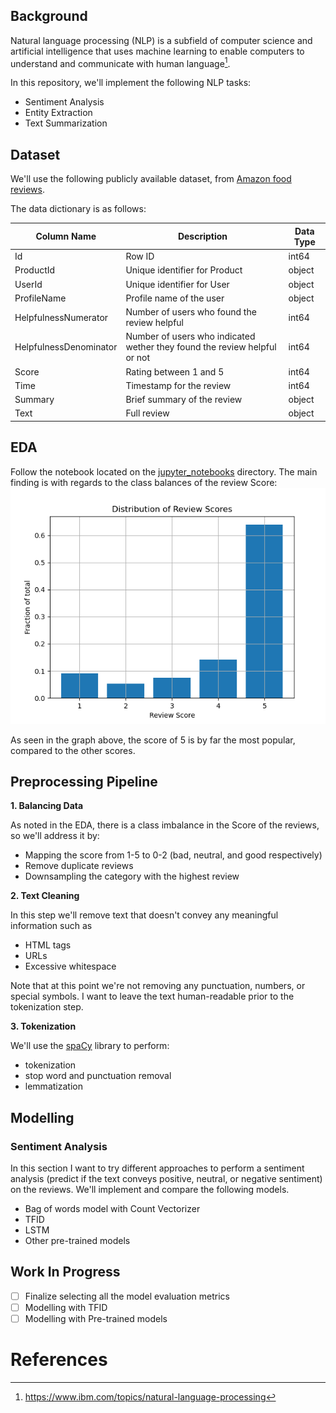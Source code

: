 ## Background

Natural language processing (NLP) is a subfield of computer science and artificial intelligence that uses machine learning to enable computers to understand and communicate with human language[^1].

In this repository, we'll implement the following NLP tasks:

- Sentiment Analysis
- Entity Extraction
- Text Summarization

## Dataset

We'll use the following publicly available dataset, from [Amazon food reviews](https://www.kaggle.com/datasets/snap/amazon-fine-food-reviews/data).

The data dictionary is as follows:

| Column Name            | Description                                                               | Data Type |
| ---------------------- | ------------------------------------------------------------------------- | --------- |
| Id                     | Row ID                                                                    | int64     |
| ProductId              | Unique identifier for Product                                             | object    |
| UserId                 | Unique identifier for User                                                | object    |
| ProfileName            | Profile name of the user                                                  | object    |
| HelpfulnessNumerator   | Number of users who found the review helpful                              | int64     |
| HelpfulnessDenominator | Number of users who indicated wether they found the review helpful or not | int64     |
| Score                  | Rating between 1 and 5                                                    | int64     |
| Time                   | Timestamp for the review                                                  | int64     |
| Summary                | Brief summary of the review                                               | object    |
| Text                   | Full review                                                               | object    |


## EDA

Follow the notebook located on the [jupyter_notebooks](https://github.com/bcrodrigo/nlp_reviews/tree/main/jupyter_notebooks) directory. The main finding is with regards to the class balances of the review Score:
![score_dist](images/review_score_dist.png)


As seen in the graph above, the score of 5 is by far the most popular, compared to the other scores.

## Preprocessing Pipeline

**1. Balancing Data**

As noted in the EDA, there is a class imbalance in the Score of the reviews, so we'll address it by:
- Mapping the score from 1-5 to 0-2 (bad, neutral, and good respectively)
- Remove duplicate reviews
- Downsampling the category with the highest review

 **2. Text Cleaning**

In this step we'll remove text that doesn't convey any meaningful information such as
- HTML tags
- URLs
- Excessive whitespace

Note that at this point we're not removing any punctuation, numbers, or special symbols. I want to leave the text human-readable prior to the tokenization step.

**3. Tokenization**

We'll use the [spaCy](https://spacy.io/) library to perform: 
- tokenization
- stop word and punctuation removal
- lemmatization

## Modelling

### Sentiment Analysis

In this section I want to try different approaches to perform a sentiment analysis (predict if the text conveys positive, neutral, or negative sentiment) on the reviews. We'll implement and compare the following models.

- Bag of words model with Count Vectorizer
- TFID
- LSTM
- Other pre-trained models

## Work In Progress
- [ ] Finalize selecting all the model evaluation metrics
- [ ] Modelling with TFID
- [ ] Modelling with Pre-trained models

# References

[^1]: https://www.ibm.com/topics/natural-language-processing